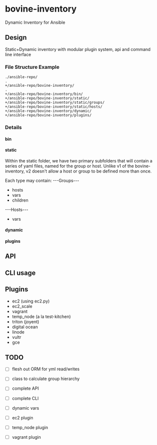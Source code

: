 # bovine-inventory
Dynamic Inventory for Ansible

## Design
Static+Dynamic inventory with modular plugin system, api and command line interface

### File Structure Example
```
./ansible-repo/
.
+/ansible-repo/bovine-inventory/
.
+/ansible-repo/bovine-inventory/bin/
+/ansible-repo/bovine-inventory/static/
+/ansible-repo/bovine-inventory/static/groups/
+/ansible-repo/bovine-inventory/static/hosts/
+/ansible-repo/bovine-inventory/dynamic/
+/ansible-repo/bovine-inventory/plugins/
```

### Details

#### bin

#### static
Within the static folder, we have two primary subfolders that will contain a series of yaml files, named for the group or host.  Unlike v1 of the bovine-inventory, v2 doesn't allow a host or group to be defined more than once.  

Each type may contain:
---Groups---
- hosts
- vars
- children

---Hosts---
- vars

#### dynamic

#### plugins

## API

## CLI usage

## Plugins
- ec2 (using ec2.py)
- ec2_scale
- vagrant
- temp_node (a la test-kitchen)
- triton (joyent)
- digital ocean
- linode
- vultr
- gce

## TODO
- [ ] flesh out ORM for yml read/writes
- [ ] class to calculate group hierarchy
- [ ] complete API
- [ ] complete CLI
- [ ] dynamic vars
- [ ] ec2 plugin
- [ ] temp_node plugin
- [ ] vagrant plugin


